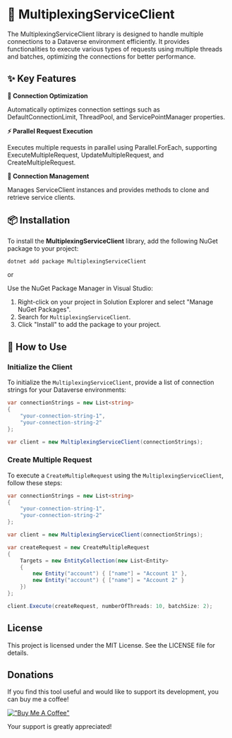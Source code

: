 # 🚀 MultiplexingServiceClient
The MultiplexingServiceClient library is designed to handle multiple connections to a Dataverse environment efficiently. It provides functionalities to execute various types of requests using multiple threads and batches, optimizing the connections for better performance.


## ✨ Key Features

**🔧 Connection Optimization**

Automatically optimizes connection settings such as DefaultConnectionLimit, ThreadPool, and ServicePointManager properties.

**⚡ Parallel Request Execution**

Executes multiple requests in parallel using Parallel.ForEach, supporting ExecuteMultipleRequest, UpdateMultipleRequest, and CreateMultipleRequest.

**🔄 Connection Management**

Manages ServiceClient instances and provides methods to clone and retrieve service clients.

## 📦 Installation
To install the **MultiplexingServiceClient** library, add the following NuGet package to your project:

```sh
dotnet add package MultiplexingServiceClient
```

or

Use the NuGet Package Manager in Visual Studio:

1. Right-click on your project in Solution Explorer and select "Manage NuGet Packages".
2. Search for `MultiplexingServiceClient`.
3. Click "Install" to add the package to your project.

## 🚀 How to Use

### Initialize the Client

To initialize the `MultiplexingServiceClient`, provide a list of connection strings for your Dataverse environments:

```csharp
var connectionStrings = new List<string>
{
    "your-connection-string-1",
    "your-connection-string-2"
};

var client = new MultiplexingServiceClient(connectionStrings);
```

### Create Multiple Request

To execute a `CreateMultipleRequest` using the `MultiplexingServiceClient`, follow these steps:

```csharp
var connectionStrings = new List<string>
{
    "your-connection-string-1",
    "your-connection-string-2"
};

var client = new MultiplexingServiceClient(connectionStrings);

var createRequest = new CreateMultipleRequest
{
    Targets = new EntityCollection(new List<Entity>
    {
        new Entity("account") { ["name"] = "Account 1" },
        new Entity("account") { ["name"] = "Account 2" }
    })
};

client.Execute(createRequest, numberOfThreads: 10, batchSize: 2);
```

## License
This project is licensed under the MIT License. See the LICENSE file for details.

## Donations

If you find this tool useful and would like to support its development, you can buy me a coffee!

[!["Buy Me A Coffee"](https://www.buymeacoffee.com/assets/img/custom_images/orange_img.png)](https://www.buymeacoffee.com/dynamicsninja)

Your support is greatly appreciated!